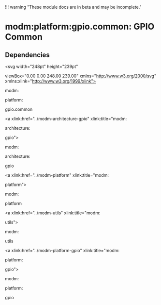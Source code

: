 !!! warning "These module docs are in beta and may be incomplete."

# modm:platform:gpio.common: GPIO Common








## Dependencies

<?xml version="1.0" encoding="UTF-8" standalone="no"?>
<!DOCTYPE svg PUBLIC "-//W3C//DTD SVG 1.1//EN"
 "http://www.w3.org/Graphics/SVG/1.1/DTD/svg11.dtd">
<!-- Generated by graphviz version 2.38.0 (20140413.2041)
 -->
<!-- Title: modm:platform:gpio.common Pages: 1 -->
<svg width="248pt" height="239pt"
 viewBox="0.00 0.00 248.00 239.00" xmlns="http://www.w3.org/2000/svg" xmlns:xlink="http://www.w3.org/1999/xlink">
<g id="graph0" class="graph" transform="scale(1 1) rotate(0) translate(4 235)">
<title>modm:platform:gpio.common</title>
<polygon fill="white" stroke="none" points="-4,4 -4,-235 244,-235 244,4 -4,4"/>
<!-- modm_platform_gpio_common -->
<g id="node1" class="node"><title>modm_platform_gpio_common</title>
<polygon fill="lightgrey" stroke="black" stroke-width="2" points="181.5,-142 86.5,-142 86.5,-89 181.5,-89 181.5,-142"/>
<text text-anchor="middle" x="134" y="-126.8" font-family="Times New Roman,serif" font-size="14.00">modm:</text>
<text text-anchor="middle" x="134" y="-111.8" font-family="Times New Roman,serif" font-size="14.00">platform:</text>
<text text-anchor="middle" x="134" y="-96.8" font-family="Times New Roman,serif" font-size="14.00">gpio.common</text>
</g>
<!-- modm_architecture_gpio -->
<g id="node2" class="node"><title>modm_architecture_gpio</title>
<g id="a_node2"><a xlink:href="../modm-architecture-gpio" xlink:title="modm:
architecture:
gpio">
<polygon fill="lightgrey" stroke="black" points="84,-231 0,-231 0,-178 84,-178 84,-231"/>
<text text-anchor="middle" x="42" y="-215.8" font-family="Times New Roman,serif" font-size="14.00">modm:</text>
<text text-anchor="middle" x="42" y="-200.8" font-family="Times New Roman,serif" font-size="14.00">architecture:</text>
<text text-anchor="middle" x="42" y="-185.8" font-family="Times New Roman,serif" font-size="14.00">gpio</text>
</a>
</g>
</g>
<!-- modm_platform_gpio_common&#45;&gt;modm_architecture_gpio -->
<g id="edge1" class="edge"><title>modm_platform_gpio_common&#45;&gt;modm_architecture_gpio</title>
<path fill="none" stroke="black" d="M106.895,-142.132C97.4335,-151.079 86.6817,-161.247 76.6891,-170.696"/>
<polygon fill="black" stroke="black" points="74.0906,-168.336 69.2296,-177.75 78.9002,-173.422 74.0906,-168.336"/>
</g>
<!-- modm_platform -->
<g id="node3" class="node"><title>modm_platform</title>
<g id="a_node3"><a xlink:href="../modm-platform" xlink:title="modm:
platform">
<polygon fill="lightgrey" stroke="black" points="166,-223.5 102,-223.5 102,-185.5 166,-185.5 166,-223.5"/>
<text text-anchor="middle" x="134" y="-208.3" font-family="Times New Roman,serif" font-size="14.00">modm:</text>
<text text-anchor="middle" x="134" y="-193.3" font-family="Times New Roman,serif" font-size="14.00">platform</text>
</a>
</g>
</g>
<!-- modm_platform_gpio_common&#45;&gt;modm_platform -->
<g id="edge2" class="edge"><title>modm_platform_gpio_common&#45;&gt;modm_platform</title>
<path fill="none" stroke="black" d="M134,-142.132C134,-152.583 134,-164.699 134,-175.391"/>
<polygon fill="black" stroke="black" points="130.5,-175.493 134,-185.493 137.5,-175.493 130.5,-175.493"/>
</g>
<!-- modm_utils -->
<g id="node4" class="node"><title>modm_utils</title>
<g id="a_node4"><a xlink:href="../modm-utils" xlink:title="modm:
utils">
<polygon fill="lightgrey" stroke="black" points="240,-223.5 184,-223.5 184,-185.5 240,-185.5 240,-223.5"/>
<text text-anchor="middle" x="212" y="-208.3" font-family="Times New Roman,serif" font-size="14.00">modm:</text>
<text text-anchor="middle" x="212" y="-193.3" font-family="Times New Roman,serif" font-size="14.00">utils</text>
</a>
</g>
</g>
<!-- modm_platform_gpio_common&#45;&gt;modm_utils -->
<g id="edge3" class="edge"><title>modm_platform_gpio_common&#45;&gt;modm_utils</title>
<path fill="none" stroke="black" d="M156.981,-142.132C167.131,-153.454 179.034,-166.73 189.167,-178.032"/>
<polygon fill="black" stroke="black" points="186.575,-180.384 195.856,-185.493 191.787,-175.711 186.575,-180.384"/>
</g>
<!-- modm_platform_gpio -->
<g id="node5" class="node"><title>modm_platform_gpio</title>
<g id="a_node5"><a xlink:href="../modm-platform-gpio" xlink:title="modm:
platform:
gpio">
<polygon fill="lightgrey" stroke="black" points="167.5,-53 100.5,-53 100.5,-0 167.5,-0 167.5,-53"/>
<text text-anchor="middle" x="134" y="-37.8" font-family="Times New Roman,serif" font-size="14.00">modm:</text>
<text text-anchor="middle" x="134" y="-22.8" font-family="Times New Roman,serif" font-size="14.00">platform:</text>
<text text-anchor="middle" x="134" y="-7.8" font-family="Times New Roman,serif" font-size="14.00">gpio</text>
</a>
</g>
</g>
<!-- modm_platform_gpio&#45;&gt;modm_platform_gpio_common -->
<g id="edge4" class="edge"><title>modm_platform_gpio&#45;&gt;modm_platform_gpio_common</title>
<path fill="none" stroke="black" d="M134,-53.1323C134,-61.1144 134,-70.0679 134,-78.6164"/>
<polygon fill="black" stroke="black" points="130.5,-78.7502 134,-88.7503 137.5,-78.7503 130.5,-78.7502"/>
</g>
</g>
</svg>

